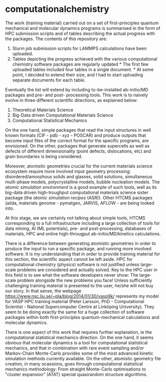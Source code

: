 
# computationalchemistry

The work (training material) carried out on a set of first-principles quantum mechanical and molecular dynamics programs is summarised in the form of HPC submission scripts and of tables describing the actual progress with the packages. The contents of this repository are:

1. Slurm job submission scripts for LAMMPS calculations have been uploaded.
1. Tables depicting the progress achieved with the various computational chemistry software packages are regularly updated
        * The first few uploaded tables included four tables in a single document.
        * At some point, I decided to extend their size, and I had to start uploading separate documents for each table.

Eventually the list will extend by including to-be-installed ab-initio/MD packages and pre- and post- processing tools. This work is to naively evolve in three different scientific directions, as explained below:

1. Theoretical Materials Science
2. Big-Data driven Computational Materials Science
3. Computational Statistical Mechanics

On the one hand, simple packages that read the input structures in well known formats (CIF - pdb - xyz - POSCAR) and produce outputs that become input files of the correct format for the specific programs, are envisioned. On the other, packages that generate supercells as well as defects of different dimensionality (point defects, dislocations, etc) and grain boundaries is being considered. 

Moreover, atomistic geometries crucial for the current materials science ecosystem require more involved input geometry processing: disordered/amorphous solids and glasses, solid solutions, simultaneous multi-phase models, polycrystalline models, bubble nucleation models.
The *atomic simulation environment* is a good example of such tools, well as its big-data driven high-troughput computational materials science sister package (the *atomic simulation recipes* (ASR)). Other HTCMS packages (aiida, materials genome - pymatgen, JARVIS, AFLOW - are being looked into.

At this stage, we are certainly not talking about simple tools, HTCMS corresponding to a full infrastructure including a large collection of tools for data mining, AI (ML potentials), pre- and post-processing, databases of materials, HPC and online high-througput ab-initio/MD/kinetics calculations.

There is a difference between generating atomistic geometries in order to produce the input to run a specific package, and running more involved software. It is my understanding that in order to provide training material for this section, the scientific aspect cannot be left aside. HPC for computational chemistry (physics) software is not justified unless large-scale problems are considered and actually solved. Key to the HPC user in this field is to see what the software developers never show: The large-scale problem alongside the new problems you face! Unless sufficiently challenging training material is presented to the user, he/she will not buy our story. In that sense, the webpage https://www.nsc.liu.se/~pla/blog/2014/01/30/vasp9k/ represents my model for VASP HPC training material (Peter Larsson, PhD - Computational Scientist - National Supercomputer Centre at Linköping University). They seem to be doing exactly the same for a huge collection of software packages within both first-principles quantum-mechanical calculations and molecular dynamics.

There is one aspect of this work that requires further explanation, ie the computational statistical mechanics direction. On the one hand, it seems obvious that molecular dynamics is a tool for computational statistical mechanics, and that in combination with rare event sampling and/or Markov-Chain Monte-Carlo provides some of the most advanced kinetic simulation methods currently available. On the other, atomistic geometry file creation, in many ocassions, goes through computational statistical mechanics methodology: From straight Monte-Carlo optimisations to "cluster expansion" (ATAT) special quasirandom structure algorithms.

